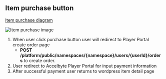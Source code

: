 ## Item purchase button

[Item purchase diagram](https://sequencediagram.org/index.html#initialData=IYYwLg9gTgBAqgZwKZQFCoA7CmAliXLAOzHmTSx30OBJgHVoATABSiQQU2zwONJYAbYAE8UMFtDDBB3Kn1oDhYAGbQAtnN406AURK4wgpOqQkt1fhNGm6bCADdcTFOkQoAtAD5GUVu04ALgBhQXwAaxgMAFcoEAALYGQYACNosEgiVF9-DgRvIVFxSRwZQIAlJCZcdnAYSCjhMVgMKRlUQuaJNsFvfTwjEzMwQJhg+KQQSOHDY1swVH7ZoZIPAqbintGlwfmYAOjBBc7N0t6vQtUNQIBlMyYYEHZgMCQYZldLtSh1NYuN2AlaSCELPV7vPziBDREAgPKodxQdZFQFbACSRBipCwIj2uCIag6AO6ZwKNmGEigjmcKFu9yi5Lo+MJLEZAipThcSORXSBZVZuIpRAgeBU+BeuAgWROqNJXh2c2G2wMuwpAHMoIpFirFaseadgcqBrrSDcYXDOESUSTgd4cmw8qNKmBYkR6hAYIYTDAXNJcIIGWqkKggA)

![Item purchase image](https://user-images.githubusercontent.com/66050845/144790292-1f38ade2-cf45-4726-abc5-53292c85298e.png)

1. When user click purchase button user will redirect to Player Portal create order page
    - **POST /platform/public/namespaces/{namespace}/users/{userId}/orders** to create order.
2. User redirect to Accelbyte Player Portal for input payment information
3. After successful payment user returns to wordpress item detail page